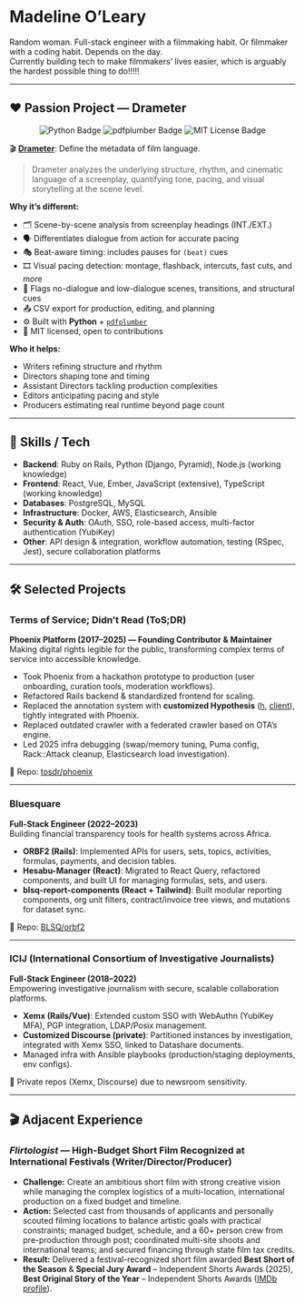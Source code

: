 # Madeline O’Leary

Random woman. Full-stack engineer with a filmmaking habit. Or filmmaker with a coding habit. Depends on the day.  
Currently building tech to make filmmakers’ lives easier, which is arguably the hardest possible thing to do!!!!!

---

## ❤️ Passion Project — Drameter

<p align="center">
  <img src="https://img.shields.io/badge/Python-3776AB?logo=python&logoColor=white" alt="Python Badge">
  <img src="https://img.shields.io/badge/pdfplumber-parse%20PDFs-blue" alt="pdfplumber Badge">
  <img src="https://img.shields.io/badge/Open%20Source-MIT-green" alt="MIT License Badge">
</p>

🎬 **[Drameter](https://github.com/madoleary/drameter)**: Define the metadata of film language.

> Drameter analyzes the underlying structure, rhythm, and cinematic language of a screenplay, quantifying tone, pacing, and visual storytelling at the scene level.

**Why it’s different:**  
- 🗂️ Scene-by-scene analysis from screenplay headings (INT./EXT.)  
- 🗣️ Differentiates dialogue from action for accurate pacing  
- 🎭 Beat-aware timing: includes pauses for `(beat)` cues  
- 🎞️ Visual pacing detection: montage, flashback, intercuts, fast cuts, and more  
- 📝 Flags no-dialogue and low-dialogue scenes, transitions, and structural cues  
- 📤 CSV export for production, editing, and planning  
- ⚙️ Built with **Python** + [`pdfplumber`](https://pypi.org/project/pdfplumber/)  
- 🪪 MIT licensed, open to contributions

**Who it helps:**  
- Writers refining structure and rhythm  
- Directors shaping tone and timing  
- Assistant Directors tackling production complexities 
- Editors anticipating pacing and style  
- Producers estimating real runtime beyond page count

---

## 🔑 Skills / Tech

- **Backend**: Ruby on Rails, Python (Django, Pyramid), Node.js (working knowledge)  
- **Frontend**: React, Vue, Ember, JavaScript (extensive), TypeScript (working knowledge)  
- **Databases**: PostgreSQL, MySQL  
- **Infrastructure**: Docker, AWS, Elasticsearch, Ansible  
- **Security & Auth**: OAuth, SSO, role-based access, multi-factor authentication (YubiKey)  
- **Other**: API design & integration, workflow automation, testing (RSpec, Jest), secure collaboration platforms 
---

## 🛠️ Selected Projects

### Terms of Service; Didn’t Read (ToS;DR)
**Phoenix Platform (2017–2025) — Founding Contributor & Maintainer**  
Making digital rights legible for the public, transforming complex terms of service into accessible knowledge.  

- Took Phoenix from a hackathon prototype to production (user onboarding, curation tools, moderation workflows).  
- Refactored Rails backend & standardized frontend for scaling.  
- Replaced the annotation system with **customized Hypothesis** ([h](https://github.com/tosdr/h), [client](https://github.com/tosdr/client)), tightly integrated with Phoenix.  
- Replaced outdated crawler with a federated crawler based on OTA’s engine.  
- Led 2025 infra debugging (swap/memory tuning, Puma config, Rack::Attack cleanup, Elasticsearch load investigation).  

📎 Repo: [tosdr/phoenix](https://github.com/tosdr/phoenix)

---

### Bluesquare
**Full-Stack Engineer (2022–2023)**  
Building financial transparency tools for health systems across Africa.  

- **ORBF2 (Rails)**: Implemented APIs for users, sets, topics, activities, formulas, payments, and decision tables.  
- **Hesabu-Manager (React)**: Migrated to React Query, refactored components, and built UI for managing formulas, sets, and users.  
- **blsq-report-components (React + Tailwind)**: Built modular reporting components, org unit filters, contract/invoice tree views, and mutations for dataset sync.  

📎 Repo: [BLSQ/orbf2](https://github.com/BLSQ/orbf2)

---

### ICIJ (International Consortium of Investigative Journalists)
**Full-Stack Engineer (2018–2022)**  
Empowering investigative journalism with secure, scalable collaboration platforms.  

- **Xemx (Rails/Vue)**: Extended custom SSO with WebAuthn (YubiKey MFA), PGP integration, LDAP/Posix management.  
- **Customized Discourse (private)**: Partitioned instances by investigation, integrated with Xemx SSO, linked to Datashare documents.  
- Managed infra with Ansible playbooks (production/staging deployments, env configs).  

📎 Private repos (Xemx, Discourse) due to newsroom sensitivity.

---

## 🎬 Adjacent Experience  

### *Flirtologist* — High-Budget Short Film Recognized at International Festivals (Writer/Director/Producer)  
- **Challenge:** Create an ambitious short film with strong creative vision while managing the complex logistics of a multi-location, international production on a fixed budget and timeline.
- **Action:** Selected cast from thousands of applicants and personally scouted filming locations to balance artistic goals with practical constraints; managed budget, schedule, and a 60+ person crew from pre-production through post; coordinated multi-site shoots and international teams; and secured financing through state film tax credits.  
- **Result:** Delivered a festival-recognized short film awarded **Best Short of the Season** & **Special Jury Award** – Independent Shorts Awards (2025), **Best Original Story of the Year** – Independent Shorts Awards ([IMDb profile](https://www.imdb.com/name/nm15372350/awards/?ref_=nm_awd)).


